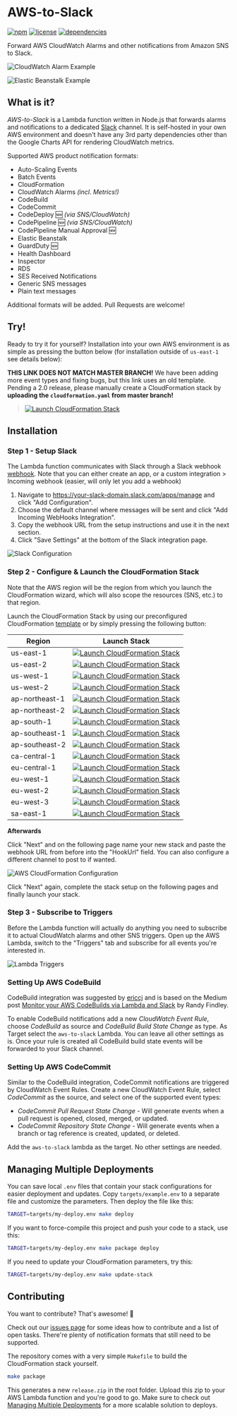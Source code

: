# AWS-to-Slack

[![npm](https://img.shields.io/npm/v/aws-to-slack.svg)](https://www.npmjs.com/package/aws-to-slack)
[![license](https://img.shields.io/github/license/arabold/aws-to-slack.svg)](https://github.com/arabold/aws-to-slack/blob/master/LICENSE)
[![dependencies](https://img.shields.io/david/arabold/aws-to-slack.svg)](https://www.npmjs.com/package/aws-to-slack)


Forward AWS CloudWatch Alarms and other notifications from Amazon SNS to Slack.

![CloudWatch Alarm Example](./docs/alert-example-cw.png)

![Elastic Beanstalk Example](./docs/alert-example-eb.png)

## What is it?
_AWS-to-Slack_ is a Lambda function written in Node.js that forwards alarms and
notifications to a dedicated [Slack](https://slack.com) channel. It is self-hosted
in your own AWS environment and doesn't have any 3rd party dependencies other
than the Google Charts API for rendering CloudWatch metrics.

Supported AWS product notification formats:
* Auto-Scaling Events
* Batch Events
* CloudFormation
* CloudWatch Alarms *(incl. Metrics!)*
* CodeBuild
* CodeCommit
* CodeDeploy 🆕 _(via SNS/CloudWatch)_
* CodePipeline 🆕 _(via SNS/CloudWatch)_
* CodePipeline Manual Approval 🆕
* Elastic Beanstalk
* GuardDuty 🆕
* Health Dashboard
* Inspector
* RDS
* SES Received Notifications
* Generic SNS messages
* Plain text messages

Additional formats will be added. Pull Requests are welcome!

## Try!
Ready to try it for yourself? Installation into your own AWS environment is as
simple as pressing the button below (for installation outside of `us-east-1` see details below):

**THIS LINK DOES NOT MATCH MASTER BRANCH!** We have been adding more event types and fixing bugs, but this link uses an old template. Pending a 2.0 release, please manually create a CloudFormation stack by **uploading the `cloudformation.yaml` from master branch!**

> [![Launch CloudFormation Stack](https://s3.amazonaws.com/cloudformation-examples/cloudformation-launch-stack.png)](https://console.aws.amazon.com/cloudformation/home?region=us-east-1#/stacks/new?stackName=aws-to-slack&templateURL=https://s3.amazonaws.com/aws-to-slack-us-east-1/cloudformation.yaml)

## Installation

### Step 1 - Setup Slack
The Lambda function communicates with Slack through a Slack webhook
[webhook](https://your-slack-domain.slack.com/apps/manage). Note that you can either create an app, or a custom integration > Incoming webhook (easier, will only let you add a webhook)

1. Navigate to https://your-slack-domain.slack.com/apps/manage and click
   "Add Configuration".
2. Choose the default channel where messages will be sent and click
   "Add Incoming WebHooks Integration".
3. Copy the webhook URL from the setup instructions and use it in the next
   section.
4. Click "Save Settings" at the bottom of the Slack integration page.

![Slack Configuration](./docs/config-slack.png)

### Step 2 - Configure & Launch the CloudFormation Stack

Note that the AWS region will be the region from which you launch the CloudFormation wizard, which will also scope the resources (SNS, etc.) to that region. 

Launch the CloudFormation Stack by using our preconfigured CloudFormation
[template](https://raw.githubusercontent.com/arabold/aws-to-slack/master/cloudformation.yaml) or
by simply pressing the following button:

| Region | Launch Stack |
|--------|--------------|
| us-east-1 | [![Launch CloudFormation Stack](https://s3.amazonaws.com/cloudformation-examples/cloudformation-launch-stack.png)](https://console.aws.amazon.com/cloudformation/home?region=us-east-1#/stacks/new?stackName=aws-to-slack&templateURL=https://s3.amazonaws.com/aws-to-slack-us-east-1/cloudformation.yaml) |
| us-east-2 | [![Launch CloudFormation Stack](https://s3.amazonaws.com/cloudformation-examples/cloudformation-launch-stack.png)](https://console.aws.amazon.com/cloudformation/home?region=us-east-2#/stacks/new?stackName=aws-to-slack&templateURL=https://s3.amazonaws.com/aws-to-slack-us-east-2/cloudformation.yaml) |
| us-west-1 | [![Launch CloudFormation Stack](https://s3.amazonaws.com/cloudformation-examples/cloudformation-launch-stack.png)](https://console.aws.amazon.com/cloudformation/home?region=us-west-1#/stacks/new?stackName=aws-to-slack&templateURL=https://s3.amazonaws.com/aws-to-slack-us-west-1/cloudformation.yaml) |
| us-west-2 | [![Launch CloudFormation Stack](https://s3.amazonaws.com/cloudformation-examples/cloudformation-launch-stack.png)](https://console.aws.amazon.com/cloudformation/home?region=us-west-2#/stacks/new?stackName=aws-to-slack&templateURL=https://s3.amazonaws.com/aws-to-slack-us-west-2/cloudformation.yaml) |
| ap-northeast-1 | [![Launch CloudFormation Stack](https://s3.amazonaws.com/cloudformation-examples/cloudformation-launch-stack.png)](https://console.aws.amazon.com/cloudformation/home?region=ap-northeast-1#/stacks/new?stackName=aws-to-slack&templateURL=https://s3.amazonaws.com/aws-to-slack-ap-northeast-1/cloudformation.yaml) |
| ap-northeast-2 | [![Launch CloudFormation Stack](https://s3.amazonaws.com/cloudformation-examples/cloudformation-launch-stack.png)](https://console.aws.amazon.com/cloudformation/home?region=ap-northeast-2#/stacks/new?stackName=aws-to-slack&templateURL=https://s3.amazonaws.com/aws-to-slack-ap-northeast-2/cloudformation.yaml) |
| ap-south-1 | [![Launch CloudFormation Stack](https://s3.amazonaws.com/cloudformation-examples/cloudformation-launch-stack.png)](https://console.aws.amazon.com/cloudformation/home?region=ap-south-1#/stacks/new?stackName=aws-to-slack&templateURL=https://s3.amazonaws.com/aws-to-slack-ap-south-1/cloudformation.yaml) |
| ap-southeast-1 | [![Launch CloudFormation Stack](https://s3.amazonaws.com/cloudformation-examples/cloudformation-launch-stack.png)](https://console.aws.amazon.com/cloudformation/home?region=ap-southeast-1#/stacks/new?stackName=aws-to-slack&templateURL=https://s3.amazonaws.com/aws-to-slack-ap-southeast-1/cloudformation.yaml) |
| ap-southeast-2 | [![Launch CloudFormation Stack](https://s3.amazonaws.com/cloudformation-examples/cloudformation-launch-stack.png)](https://console.aws.amazon.com/cloudformation/home?region=ap-southeast-2#/stacks/new?stackName=aws-to-slack&templateURL=https://s3.amazonaws.com/aws-to-slack-ap-southeast-2/cloudformation.yaml) |
| ca-central-1 | [![Launch CloudFormation Stack](https://s3.amazonaws.com/cloudformation-examples/cloudformation-launch-stack.png)](https://console.aws.amazon.com/cloudformation/home?region=ca-central-1#/stacks/new?stackName=aws-to-slack&templateURL=https://s3.amazonaws.com/aws-to-slack-ca-central-1/cloudformation.yaml) |
| eu-central-1 | [![Launch CloudFormation Stack](https://s3.amazonaws.com/cloudformation-examples/cloudformation-launch-stack.png)](https://console.aws.amazon.com/cloudformation/home?region=eu-central-1#/stacks/new?stackName=aws-to-slack&templateURL=https://s3.amazonaws.com/aws-to-slack-eu-central-1/cloudformation.yaml) |
| eu-west-1 | [![Launch CloudFormation Stack](https://s3.amazonaws.com/cloudformation-examples/cloudformation-launch-stack.png)](https://console.aws.amazon.com/cloudformation/home?region=eu-west-1#/stacks/new?stackName=aws-to-slack&templateURL=https://s3.amazonaws.com/aws-to-slack-eu-west-1/cloudformation.yaml) |
| eu-west-2 | [![Launch CloudFormation Stack](https://s3.amazonaws.com/cloudformation-examples/cloudformation-launch-stack.png)](https://console.aws.amazon.com/cloudformation/home?region=eu-west-2#/stacks/new?stackName=aws-to-slack&templateURL=https://s3.amazonaws.com/aws-to-slack-eu-west-2/cloudformation.yaml) |
| eu-west-3 | [![Launch CloudFormation Stack](https://s3.amazonaws.com/cloudformation-examples/cloudformation-launch-stack.png)](https://console.aws.amazon.com/cloudformation/home?region=eu-west-3#/stacks/new?stackName=aws-to-slack&templateURL=https://s3.amazonaws.com/aws-to-slack-eu-west-3/cloudformation.yaml) |
| sa-east-1 | [![Launch CloudFormation Stack](https://s3.amazonaws.com/cloudformation-examples/cloudformation-launch-stack.png)](https://console.aws.amazon.com/cloudformation/home?region=sa-east-1#/stacks/new?stackName=aws-to-slack&templateURL=https://s3.amazonaws.com/aws-to-slack-sa-east-1/cloudformation.yaml) |


**Afterwards**

Click "Next" and on the following page name your new stack and paste the
webhook URL from before into the "HookUrl" field. You can also configure a
different channel to post to if wanted.

![AWS CloudFormation Configuration](./docs/config-stack.png)

Click "Next" again, complete the stack setup on the following pages and
finally launch your stack.

### Step 3 - Subscribe to Triggers

Before the Lambda function will actually do anything you need to subscribe it
to actual CloudWatch alarms and other SNS triggers. Open up the AWS Lambda,
switch to the "Triggers" tab and subscribe for all events you're interested in.

![Lambda Triggers](./docs/config-lambda-triggers.png)


### Setting Up AWS CodeBuild
CodeBuild integration was suggested by [ericcj](https://github.com/ericcj) and is based on
the Medium post [Monitor your AWS CodeBuilds via Lambda and Slack](https://hackernoon.com/monitor-your-aws-codebuilds-via-lambda-and-slack-ae2c621f68f1) by
Randy Findley. 

To enable CodeBuild notifications add a new _CloudWatch Event Rule_, choose _CodeBuild_
as source and _CodeBuild Build State Change_ as type. As Target select the `aws-to-slack`
Lambda. You can leave all other settings as is. Once your rule is created all CodeBuild
build state events will be forwarded to your Slack channel.

### Setting Up AWS CodeCommit

Similar to the CodeBuild integration, CodeCommit notifications are triggered by
CloudWatch Event Rules. Create a new CloudWatch Event Rule, select _CodeCommit_
as the source, and select one of the supported event types:

* _CodeCommit Pull Request State Change_ - Will generate events when a pull
  request is opened, closed, merged, or updated.
* _CodeCommit Repository State Change_ - Will generate events when a branch
  or tag reference is created, updated, or deleted.

Add the `aws-to-slack` lambda as the target. No other settings are needed.

## Managing Multiple Deployments

You can save local `.env` files that contain your stack configurations for easier deployment and updates.  Copy `targets/example.env` to a separate file and customize the parameters.  Then deploy the file like this:

```bash
TARGET=targets/my-deploy.env make deploy
```

If you want to force-compile this project and push your code to a stack, use this:
```bash
TARGET=targets/my-deploy.env make package deploy
```

If you need to update your CloudFormation parameters, try this:
```bash
TARGET=targets/my-deploy.env make update-stack
```

## Contributing

You want to contribute? That's awesome! 🎉

Check out our [issues page](https://github.com/arabold/aws-to-slack/issues) for
some ideas how to contribute and a list of open tasks. There're plenty of
notification formats that still need to be supported.

The repository comes with a very simple `Makefile` to build the CloudFormation
stack yourself. 

```bash
make package
```

This generates a new `release.zip` in the root folder. Upload this zip to your
AWS Lambda function and you're good to go. Make sure to check out [Managing Multiple Deployments](#managing-multiple-deployments) for a more scalable solution to deploys.
